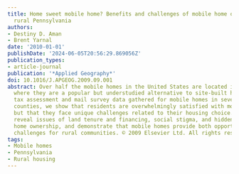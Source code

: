 ```yaml
---
title: Home sweet mobile home? Benefits and challenges of mobile home ownership in
  rural Pennsylvania
authors:
- Destiny D. Aman
- Brent Yarnal
date: '2010-01-01'
publishDate: '2024-06-05T20:56:29.869056Z'
publication_types:
- article-journal
publication: '*Applied Geography*'
doi: 10.1016/J.APGEOG.2009.09.001
abstract: Over half the mobile homes in the United States are located in rural America,
  where they are a popular but understudied alternative to site-built houses. Using
  tax assessment and mail survey data gathered for mobile homes in several rural Pennsylvania
  counties, we show that residents are overwhelmingly satisfied with mobile home life,
  but that they face unique challenges related to their housing choice. Survey data
  reveal issues of land tenure and financing, social stigma, and hidden costs of mobile
  home ownership, and demonstrate that mobile homes provide both opportunities and
  challenges for rural communities. © 2009 Elsevier Ltd. All rights reserved.
tags:
- Mobile homes
- Pennsylvania
- Rural housing
---
```

